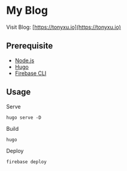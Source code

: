 # My Blog

Visit Blog: [https://tonyxu.io](https://tonyxu.io)

## Prerequisite

- [Node.js](https://nodejs.org/en/)
- [Hugo](https://gohugo.io/getting-started/quick-start/)
- [Firebase CLI](https://firebase.google.com/docs/cli/)

## Usage

Serve

```
hugo serve -D
```

Build

```
hugo
```

Deploy

```
firebase deploy
````